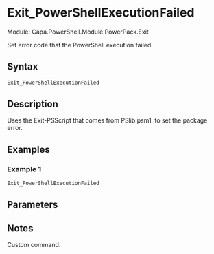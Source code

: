 # Exit_PowerShellExecutionFailed
Module: Capa.PowerShell.Module.PowerPack.Exit

Set error code that the PowerShell execution failed.

## Syntax

```powershell
Exit_PowerShellExecutionFailed
```

## Description

Uses the Exit-PSScript that comes from PSlib.psm1, to set the package error.

## Examples

### Example 1
```powershell
Exit_PowerShellExecutionFailed
```
    

## Parameters


## Notes

Custom command.
